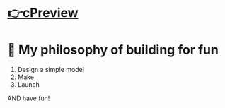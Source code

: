 # [👉cPreview](https://wiry-viburnum-560.notion.site/d3c3529c80e043a189c50ac27ae4b550?v=0efed35520094d33be1cbf99bd1ff8a3&pvs=4)
# 🐣 My philosophy of building for fun
1. Design a simple model
2. Make
3. Launch

AND have fun!

